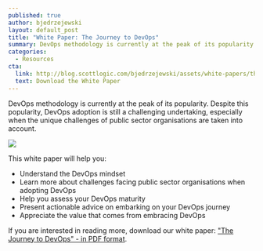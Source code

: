 ```yaml
---
published: true
author: bjedrzejewski
layout: default_post
title: "White Paper: The Journey to DevOps"
summary: DevOps methodology is currently at the peak of its popularity. Despite this popularity, the journey towards the adoption is often difficult. This white paper provides actionable advice on how to assess your DevOps maturity and embark on the journey towards adoptions.
categories:
  - Resources
cta:
  link: http://blog.scottlogic.com/bjedrzejewski/assets/white-papers/the-journey-to-devops.pdf
  text: Download the White Paper
---
```


DevOps methodology is currently at the peak of its popularity. Despite this popularity, DevOps adoption is still a challenging undertaking, especially when the unique challenges of public sector organisations are taken into account.

<a href="{{ site.baseurl }}/bjedrzejewski/assets/white-papers/the-journey-to-devops.pdf"><img src="{{ site.baseurl }}/bjedrzejewski/assets/devops-whitepaper.jpg" /></a>

This white paper will help you:

  * Understand the DevOps mindset
  * Learn more about challenges facing public sector organisations when adopting DevOps
  * Help you assess your DevOps maturity
  * Present actionable advice on embarking on your DevOps journey
  * Appreciate the value that comes from embracing DevOps

If you are interested in reading more, download our white paper: ["The Journey to DevOps" - in PDF format]({{site.baseurl}}/bjedrzejewski/assets/white-papers/the-journey-to-devops.pdf).
